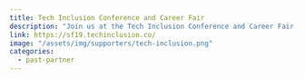 ```yaml
---
title: Tech Inclusion Conference and Career Fair
description: "Join us at the Tech Inclusion Conference and Career Fair, focusing on solutions to diversity and inclusion!"
link: https://sf19.techinclusion.co/
image: "/assets/img/supporters/tech-inclusion.png"
categories:
  - past-partner
---
```

